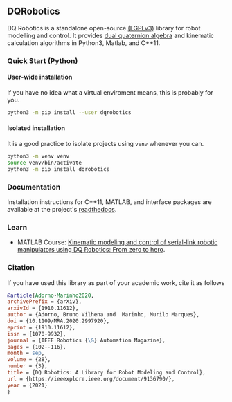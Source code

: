 ## DQRobotics

DQ Robotics is a standalone open-source [(LGPLv3)](https://www.gnu.org/licenses/lgpl-3.0.html) library for robot modelling and control. It provides [dual quaternion algebra](http://en.wikipedia.org/wiki/Dual_quaternion) and kinematic calculation algorithms in Python3, Matlab, and C++11.



### Quick Start (Python)

#### User-wide installation 

If you have no idea what a virtual enviroment means, this is probably for you.

```bash
python3 -m pip install --user dqrobotics
```

#### Isolated installation

It is a good practice to isolate projects using `venv` whenever you can.

```bash
python3 -m venv venv
source venv/bin/activate
python3 -m pip install dqrobotics
```

### Documentation

Installation instructions for C++11, MATLAB, and interface packages are available at the project's [readthedocs](https://dqroboticsgithubio.readthedocs.io).

### Learn

- MATLAB Course: [Kinematic modeling and control of serial-link robotic manipulators using DQ Robotics: From zero to hero](https://github.com/dqrobotics/learning-dqrobotics-in-matlab/tree/master/robotic_manipulators).

### Citation

If you have used this library as part of your academic work, cite it as follows
```bibtex
@article{Adorno-Marinho2020,
archivePrefix = {arXiv},
arxivId = {1910.11612},
author = {Adorno, Bruno Vilhena and  Marinho, Murilo Marques},
doi = {10.1109/MRA.2020.2997920},
eprint = {1910.11612},
issn = {1070-9932},
journal = {IEEE Robotics {\&} Automation Magazine},
pages = {102--116},
month = sep,
volume = {28},
number = {3},
title = {DQ Robotics: A Library for Robot Modeling and Control},
url = {https://ieeexplore.ieee.org/document/9136790/},
year = {2021}
}
```
